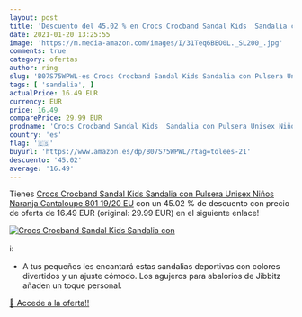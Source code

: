 ```yaml
---
layout: post
title: 'Descuento del 45.02 % en Crocs Crocband Sandal Kids  Sandalia con'
date: 2021-01-20 13:25:55
image: 'https://m.media-amazon.com/images/I/31Teq6BEO0L._SL200_.jpg'
comments: true
category: ofertas
author: ring
slug: 'B07S75WPWL-es Crocs Crocband Sandal Kids Sandalia con Pulsera Unisex...'
tags: [ 'sandalia', ]
actualPrice: 16.49 EUR
currency: EUR
price: 16.49
comparePrice: 29.99 EUR
prodname: 'Crocs Crocband Sandal Kids  Sandalia con Pulsera Unisex Niños  Naranja  Cantaloupe 801   19/20 EU'
country: 'es'
flag: '🇪🇸'
buyurl: 'https://www.amazon.es/dp/B07S75WPWL/?tag=tolees-21'
descuento: '45.02'
average: '16.49'
---
```


Tienes [Crocs Crocband Sandal Kids  Sandalia con Pulsera Unisex Niños  Naranja  Cantaloupe 801   19/20 EU](https://www.amazon.es/dp/B07S75WPWL/?tag=tolees-21) con un 45.02 % de descuento con precio de oferta de 16.49 EUR (original: 29.99 EUR) en el siguiente enlace!

[![Crocs Crocband Sandal Kids  Sandalia con](https://m.media-amazon.com/images/I/31Teq6BEO0L._SL200_.jpg)](https://www.amazon.es/dp/B07S75WPWL/?tag=tolees-21)

ℹ️:

- A tus pequeños les encantará estas sandalias deportivas con colores divertidos y un ajuste cómodo. Los agujeros para abalorios de Jibbitz añaden un toque personal.

[🛒 Accede a la oferta!!](https://www.amazon.es/dp/B07S75WPWL/?tag=tolees-21)
